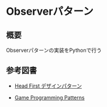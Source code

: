 # Observerパターン

## 概要
Observerパターンの実装をPythonで行う

## 参考図書
- [Head First デザインパターン](https://www.amazon.co.jp/Head-Firstデザインパターン-―頭とからだで覚えるデザインパターンの基本-Eric-Freeman/dp/4873112494/ref=sr_1_1?__mk_ja_JP=カタカナ&crid=30CRHBJ4W941Q&keywords=head+first+デザイン&qid=1671757160&sprefix=head+first+デザイン%2Caps%2C169&sr=8-1)

- [Game Programming Patterns](https://www.amazon.co.jp/gp/product/B015R0M8W0/ref=ppx_yo_dt_b_d_asin_title_o07?ie=UTF8&psc=1)

